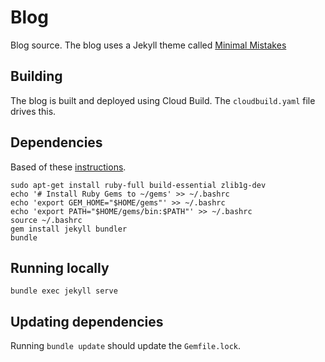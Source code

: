 # Blog

Blog source. The blog uses a Jekyll theme called [Minimal Mistakes](https://mmistakes.github.io/minimal-mistakes/)

## Building

The blog is built and deployed using Cloud Build. The `cloudbuild.yaml` file drives this.

## Dependencies

Based of these [instructions](https://jekyllrb.com/docs/installation/ubuntu/).

    sudo apt-get install ruby-full build-essential zlib1g-dev
    echo '# Install Ruby Gems to ~/gems' >> ~/.bashrc
    echo 'export GEM_HOME="$HOME/gems"' >> ~/.bashrc
    echo 'export PATH="$HOME/gems/bin:$PATH"' >> ~/.bashrc
    source ~/.bashrc
    gem install jekyll bundler
    bundle

## Running locally

    bundle exec jekyll serve

## Updating dependencies

Running `bundle update` should update the `Gemfile.lock`.